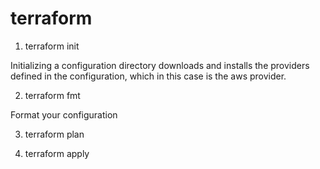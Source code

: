 # terraform
1. terraform init

 Initializing a configuration directory downloads and installs the providers defined in the configuration, which in this case is the aws provider.
 
2. terraform fmt

 Format your configuration
 
3. terraform plan

4. terraform apply